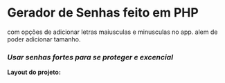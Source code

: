 # Gerador de Senhas feito em PHP 

com opções de adicionar letras maiusculas e minusculas no app.
alem de poder adicionar tamanho.


### *Usar senhas fortes para se proteger e excencial*

**Layout do projeto:** 
